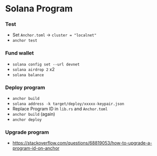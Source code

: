 # Solana Program

### Test

- Set `Anchor.toml` -> `cluster = "localnet"`
- `anchor test`

### Fund wallet

- `solana config set --url devnet`
- `solana airdrop 2` x2
- `solana balance`

### Deploy program

- `anchor build`
- `solana address -k target/deploy/xxxxx-keypair.json`
- Replace Program ID in `lib.rs` and `Anchor.toml`
- `anchor build` (again)
- `anchor deploy`

### Upgrade program

- https://stackoverflow.com/questions/68819053/how-to-upgrade-a-program-id-on-anchor
